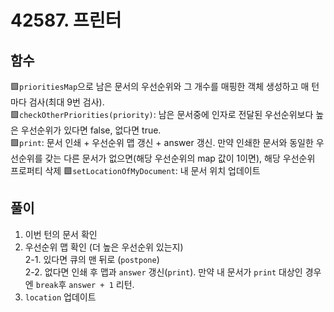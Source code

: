 # 42587. 프린터

## 함수

🟩`prioritiesMap`으로 남은 문서의 우선순위와 그 개수를 매핑한 객체 생성하고 매 턴마다 검사(최대 9번 검사).  
🟩`checkOtherPriorities(priority)`: 남은 문서중에 인자로 전달된 우선순위보다 높은 우선순위가 있다면 false, 없다면 true.  
🟩`print`: 문서 인쇄 + 우선순위 맵 갱신 + answer 갱신. 만약 인쇄한 문서와 동일한 우선순위를 갖는 다른 문서가 없으면(해당 우선순위의 map 값이 1이면), 해당 우선순위 프로퍼티 삭제
🟩`setLocationOfMyDocument`: 내 문서 위치 업데이트  

## 풀이

1. 이번 턴의 문서 확인  
2. 우선순위 맵 확인 (더 높은 우선순위 있는지)  
2-1. 있다면 큐의 맨 뒤로 (`postpone`)  
2-2. 없다면 인쇄 후 맵과 `answer` 갱신(`print`). 만약 내 문서가 `print` 대상인 경우엔 `break`후 `answer + 1` 리턴.  
3. `location` 업데이트
 